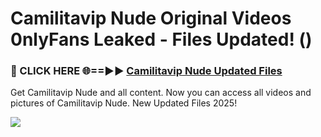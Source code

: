# Camilitavip Nude Original Videos 0nlyFans Leaked - Files Updated! ()

<h3>🔴 CLICK HERE 🌐==►► <a href="https://tinyurl.com/2p9ay9w9" rel="nofollow">Camilitavip Nude Updated Files</a></h3>

Get Camilitavip Nude and all content. Now you can access all videos and pictures of Camilitavip Nude. New Updated Files 2025!

[![](https://i.imgur.com/KQgVmj3.gif)](https://tinyurl.com/2p9ay9w9)
